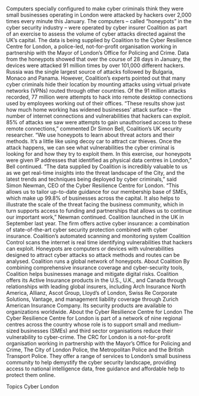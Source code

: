 Computers specially configured to make cyber criminals think they were small businesses operating in London were attacked by hackers over 2,000 times every minute this January.
The computers – called “honeypots” in the cyber security industry – were operated by cyber insurer Coalition as part of an exercise to assess the volume of cyber attacks directed against the UK’s capital.
The data is being supplied by Coalition to the Cyber Resilience Centre for London, a police-led, not-for-profit organisation working in partnership with the Mayor of London’s Office for Policing and Crime.
Data from the honeypots showed that over the course of 28 days in January, the devices were attacked 91 million times by over 101,000 different hackers.
Russia was the single largest source of attacks followed by Bulgaria, Monaco and Panama. However, Coalition’s experts pointed out that many cyber criminals hide their location by mounting attacks using virtual private networks (VPNs) routed through other countries.
Of the 91 million attacks recorded, 77 million were attempts to hack into remote desktop connections used by employees working out of their offices.
“These results show just how much home working has widened businesses’ attack surface – the number of internet connections and vulnerabilities that hackers can exploit. 85% of attacks we saw were attempts to gain unauthorised access to these remote connections,” commented Dr Simon Bell, Coalition’s UK security researcher.
“We use honeypots to learn about threat actors and their methods. It’s a little like using decoy car to attract car thieves. Once the attack happens, we can see what vulnerabilities the cyber criminal is looking for and how they try to exploit them. In this exercise, our honeypots were given IP addresses that identified as physical data centres in London,” Bell continued.
“The data supplied by Coalition is incredibly valuable to us as we get real-time insights into the threat landscape of the City, and the latest trends and techniques being deployed by cyber criminals,” said Simon Newman, CEO of the Cyber Resilience Centre for London.
“This allows us to tailor up-to-date guidance for our membership base of SMEs, which make up 99.8% of businesses across the capital. It also helps to illustrate the scale of the threat facing the business community, which in turn supports access to funding and partnerships that allows us to continue our important work,” Newman continued.
Coalition launched in the UK in September last year. The firm offers active cyber insurance: a combination of state-of-the-art cyber security protection combined with cyber insurance. Coalition’s automated scanning and monitoring system Coalition Control scans the internet is real time identifying vulnerabilities that hackers can exploit.
Honeypots are computers or devices with vulnerabilities designed to attract cyber attacks so attack methods and routes can be analysed. Coalition runs a global network of honeypots.
About Coalition
By combining comprehensive insurance coverage and cyber-security tools, Coalition helps businesses manage and mitigate digital risks. Coalition offers its Active Insurance products in the U.S., U.K., and Canada through relationships with leading global insurers, including Arch Insurance North America, Allianz, Ascot Group, Lloyd’s of London, Swiss Re Corporate Solutions, Vantage, and management liability coverage through Zurich American Insurance Company. Its security products are available to organizations worldwide.
About the Cyber Resilience Centre for London
The Cyber Resilience Centre for London is part of a network of nine regional centres across the country whose role is to support small and medium-sized businesses (SMEs) and third sector organisations reduce their vulnerability to cyber-crime. The CRC for London is a not-for-profit organisation working in partnership with the Mayor’s Office for Policing and Crime, The City of London Police, the Metropolitan Police and the British Transport Police. They offer a range of services to London’s small business community to help demystify the cyber security landscape, providing access to national intelligence data, free guidance and affordable help to protect them online.

Topics
Cyber
London
